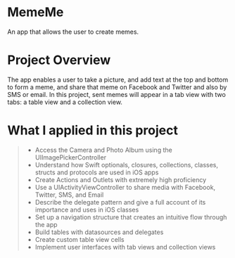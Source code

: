 # MemeMe
An app that allows the user to create memes.

# Project Overview
The app enables a user to take a picture, and add text at the top and bottom to form a meme, and share that meme on Facebook and Twitter and also by SMS or email. In this project, sent memes will appear in a tab view with two tabs: a table view and a collection view.

# What I applied in this project
> - Access the Camera and Photo Album using the UIImagePickerController
> - Understand how Swift optionals, closures, collections, classes, structs and protocols are used in iOS apps
> - Create Actions and Outlets with extremely high proficiency
> - Use a UIActivityViewController to share media with Facebook, Twitter, SMS, and Email
> - Describe the delegate pattern and give a full account of its importance and uses in iOS classes
> - Set up a navigation structure that creates an intuitive flow through the app
> - Build tables with datasources and delegates
> - Create custom table view cells
> - Implement user interfaces with tab views and collection views

